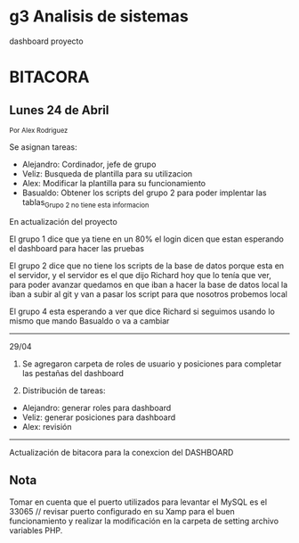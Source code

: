 # g3 Analisis de sistemas
dashboard proyecto

# BITACORA

## Lunes 24 de Abril 
<sub>Por Alex Rodriguez</sub>

Se asignan tareas:

* Alejandro: Cordinador, jefe de grupo
* Veliz: Busqueda de plantilla para su utilizacion
* Alex: Modificar la plantilla para su funcionamiento
* Basualdo: Obtener los scripts del grupo 2 para poder implentar las tablas<sub>Grupo 2 no tiene esta informacion</sub>

En actualización del proyecto

El grupo 1 dice que ya tiene en un 80% el login dicen que estan esperando el dashboard para hacer las pruebas 

El grupo 2 dice que no tiene los scripts de la base de datos porque esta en el servidor, y el servidor es el que dijo Richard hoy que lo tenía que ver, para poder avanzar quedamos en que iban a hacer la base de datos local la iban a subir al git y van a pasar los script para que nosotros probemos local

El grupo 4 esta esperando a ver que dice Richard si seguimos usando lo mismo que mando Basualdo o va a cambiar


-----------------------------------------------------------------------------------------------------------------------------------------------------------------------
29/04 

1. Se agregaron carpeta de roles de usuario y posiciones para completar las pestañas del dashboard

2. Distribución de tareas:
* Alejandro: generar roles para dashboard
* Veliz: generar posiciones para dashboard
* Alex: revisión

-----------------------------------------------------------------------------------------------------------------------------------------------------------------------
Actualización de  bitacora   para la conexcion del DASHBOARD

## Nota 
Tomar en cuenta que el puerto  utilizados  para levantar el MySQL es el  33065  // revisar puerto configurado  en su  Xamp para el buen  funcionamiento  y realizar la modificación en la carpeta de  setting archivo  variables PHP.

